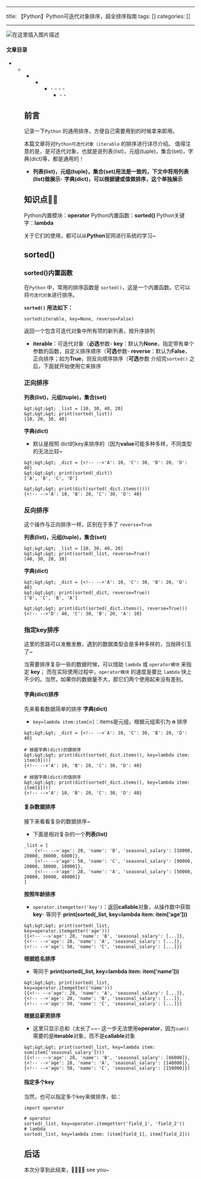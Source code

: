 
--- 
title:  【Python】Python可迭代对象排序，超全排序指南 
tags: []
categories: [] 

---
<img src="https://img-blog.csdnimg.cn/d7d5803268474db7b8412a5f2ca4f378.jpeg#pic_center" alt="在这里插入图片描述">



#### 文章目录
- - - - <ul><li>- - - - <ul><li>- - 


## 前言

>  
 记录一下`Python` 的通用排序，方便自己需要用到的时候拿来即用。 


本篇文章将对`Python可迭代对象（iterable` 的排序进行详尽介绍。 值得注意的是，是可迭代对象，也就是说列表(list)，元组(tuple)，集合(set)，字典(dict)等，都是通用的！
- **列表(list)，元组(tuple)，集合(set)用法是一致的，下文中将用列表(list)做展示**- **字典(dict)，可以根据键或值做排序，这个单独展示**
## 知识点📖📖

Python内置模块：**operator** Python内置函数：**sorted()** Python关键字：**lambda**

关于它们的使用，都可以从**Python**官网进行系统的学习~

## sorted()

### sorted()内置函数

>  
 在`Python` 中，常用的排序函数是 `sorted()`，这是一个内置函数。它可以将`可迭代对象`进行排序。 


**`sorted()` 用法如下：**

```
sorted(iterable, key=None, reverse=False)

```

返回一个包含可迭代对象中所有项的新列表，按升序排列
- **iterable**：可迭代对象（**必选**参数- **key**：默认为**None**，指定带有单个参数的函数，自定义排序顺序（**可选**参数- **reverse**：默认为**False**，正向排序；如为**True**，则反向顺序排序（**可选**参数
介绍完`sorted()` 之后，下面就开始使用它来排序

### 正向排序

**列表(list)，元组(tuple)，集合(set)**

```
&gt;&gt;&gt; _list = [10, 30, 40, 20]
&gt;&gt;&gt; print(sorted(_list))
[10, 20, 30, 40]

```

**字典(dict)**
- 默认是按照 dict的key来排序的（因为**value**可能多种多样，不同类型的无法比较~
```
&gt;&gt;&gt; _dict = {<!-- -->'A': 10, 'C': 30, 'B': 20, 'D': 40}
&gt;&gt;&gt; print(sorted(_dict))
['A', 'B', 'C', 'D']

&gt;&gt;&gt; print(dict(sorted(_dict.items())))
{<!-- -->'A': 10, 'B': 20, 'C': 30, 'D': 40}

```

### 反向排序

>  
 这个操作与正向排序一样，区别在于多了 `reverse=True` 


**列表(list)，元组(tuple)，集合(set)**

```
&gt;&gt;&gt; _list = [10, 30, 40, 20]
&gt;&gt;&gt; print(sorted(_list, reverse=True))
[40, 30, 20, 10]

```

**字典(dict)**

```
&gt;&gt;&gt; _dict = {<!-- -->'A': 10, 'C': 30, 'B': 20, 'D': 40}
&gt;&gt;&gt; print(sorted(_dict, reverse=True))
['D', 'C', 'B', 'A']

&gt;&gt;&gt; print(dict(sorted(_dict.items(), reverse=True)))
{<!-- -->'D': 40, 'C': 30, 'B': 20, 'A': 10}

```

### 指定key排序

>  
 这里的思路可以发散发散，遇到的数据类型会是多种多样的，当抛砖引玉了~ 


当需要排序复杂一些的数据时候，可以借助 `lambda` 或 `operator模块` 来指定 **key**； 而在实际使用过程中，`operator模块` 的速度是要比 `lambda` 快上不少的。当然，如果你的数据量不大，那它们两个使用起来没有差别。

#### 字典(dict)排序

先来看看数据简单的排序 **字典(dict)**
- `key=lambda item:item[n]`：items是元组，根据元组索引为 **n** 排序
```
&gt;&gt;&gt; _dict = {<!-- -->'A': 10, 'C': 30, 'B': 20, 'D': 40}

# 根据字典(dict)的键排序
&gt;&gt;&gt; print(dict(sorted(_dict.items(), key=lambda item: item[0])))
{<!-- -->'A': 10, 'B': 20, 'C': 30, 'D': 40}

# 根据字典(dict)的值排序
&gt;&gt;&gt; print(dict(sorted(_dict.items(), key=lambda item: item[1])))
{<!-- -->'A': 10, 'B': 20, 'C': 30, 'D': 40}

```

#### 复杂数据排序

接下来看看复杂的数据排序~
- 下面是相对复杂的一个**列表(list)**
```
_list = [
    {<!-- -->'age': 20, 'name': 'B', 'seasonal_salary': [10000, 20000, 30000, 6000]},
    {<!-- -->'age': 50, 'name': 'C', 'seasonal_salary': [90000, 20000, 30000, 10000]},
    {<!-- -->'age': 28, 'name': 'A', 'seasonal_salary': [50000, 20000, 30000, 40000]}
]

```

**按照年龄排序**
- `operator.itemgetter('key')`：返回**callable**对象，从操作数中获取**key**- 等同于 **print(sorted(_list, key=lambda item: item[‘age’]))**
```
&gt;&gt;&gt; print(sorted(_list, key=operator.itemgetter('age'))) 
[{<!-- -->'age': 20, 'name': 'B', 'seasonal_salary': [...]}, {<!-- -->'age': 28, 'name': 'A', 'seasonal_salary': [...]}, {<!-- -->'age': 50, 'name': 'C', 'seasonal_salary': [...]}]

```

**根据姓名排序**
- 等同于 **print(sorted(_list, key=lambda item: item[‘name’]))**
```
&gt;&gt;&gt; print(sorted(_list, key=operator.itemgetter('name')))
[{<!-- -->'age': 28, 'name': 'A', 'seasonal_salary': [...]}, {<!-- -->'age': 20, 'name': 'B', 'seasonal_salary': [...]}, {<!-- -->'age': 50, 'name': 'C', 'seasonal_salary': [...]}]

```

**根据总薪资排序**
- 这里只显示总和（太长了~~- 这一步无法使用**operator**，因为`sum()` 需要的是**iterable**对象，而不是**callable**对象
```
&gt;&gt;&gt; print(sorted(_list, key=lambda item: sum(item['seasonal_salary'])))
[{<!-- -->'age': 20, 'name': 'B', 'seasonal_salary': [66000]}, {<!-- -->'age': 28, 'name': 'A', 'seasonal_salary': [140000]}, {<!-- -->'age': 50, 'name': 'C', 'seasonal_salary': [150000]}]

```

#### 指定多个key

当然，也可以指定多个key来做排序，如：

```
import operator

# operator
sorted(_list, key=operator.itemgetter('field_1', 'field_2'))
# lambda
sorted(_list, key=lambda item: (item[field_1], item[field_2]))

```

## 后话

本次分享到此结束，🐱‍🏍🐱‍🏍 see you~
